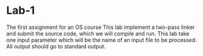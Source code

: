 # Lab-1
The first assignment for an OS course
This lab implement a two-pass linker and submit the source code, which we will compile and run. This lab take one input parameter which will be the name of an input file to be processed. All output should go to standard output. 
